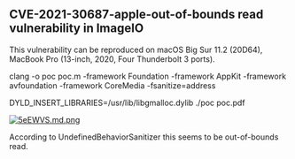 ## CVE-2021-30687-apple-out-of-bounds read vulnerability in ImageIO

This vulnerability can be reproduced on macOS Big Sur 11.2 (20D64), MacBook Pro (13-inch, 2020, Four Thunderbolt 3 ports).

clang -o poc poc.m -framework Foundation -framework AppKit -framework avfoundation -framework CoreMedia -fsanitize=address

DYLD_INSERT_LIBRARIES=/usr/lib/libgmalloc.dylib ./poc poc.pdf

[![5eEWVS.md.png](https://z3.ax1x.com/2021/10/11/5eEWVS.md.png)](https://imgtu.com/i/5eEWVS)

According to UndefinedBehaviorSanitizer this seems to be out-of-bounds read.

